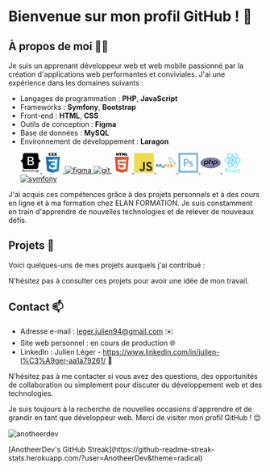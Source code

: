 # Bienvenue sur mon profil GitHub ! 👋

## À propos de moi 🙋‍♂️
Je suis un apprenant développeur web et web mobile passionné par la création d'applications web performantes et conviviales. J'ai une expérience dans les domaines suivants :

- Langages de programmation : **PHP**, **JavaScript**
- Frameworks : **Symfony**, **Bootstrap**
- Front-end : **HTML**, **CSS**
- Outils de conception : **Figma**
- Base de données : **MySQL**
- Environnement de développement : **Laragon**
   <p align="left"> <a href="https://getbootstrap.com" target="_blank" rel="noreferrer"> <img src="https://raw.githubusercontent.com/devicons/devicon/master/icons/bootstrap/bootstrap-plain-wordmark.svg" alt="bootstrap" width="40" height="40"/> </a> <a href="https://www.w3schools.com/css/" target="_blank" rel="noreferrer"> <img src="https://raw.githubusercontent.com/devicons/devicon/master/icons/css3/css3-original-wordmark.svg" alt="css3" width="40" height="40"/> </a> <a href="https://www.figma.com/" target="_blank" rel="noreferrer"> <img src="https://www.vectorlogo.zone/logos/figma/figma-icon.svg" alt="figma" width="40" height="40"/> </a> <a href="https://git-scm.com/" target="_blank" rel="noreferrer"> <img src="https://www.vectorlogo.zone/logos/git-scm/git-scm-icon.svg" alt="git" width="40" height="40"/> </a> <a href="https://www.w3.org/html/" target="_blank" rel="noreferrer"> <img src="https://raw.githubusercontent.com/devicons/devicon/master/icons/html5/html5-original-wordmark.svg" alt="html5" width="40" height="40"/> </a> <a href="https://developer.mozilla.org/en-US/docs/Web/JavaScript" target="_blank" rel="noreferrer"> <img src="https://raw.githubusercontent.com/devicons/devicon/master/icons/javascript/javascript-original.svg" alt="javascript" width="40" height="40"/> </a> <a href="https://www.mysql.com/" target="_blank" rel="noreferrer"> <img src="https://raw.githubusercontent.com/devicons/devicon/master/icons/mysql/mysql-original-wordmark.svg" alt="mysql" width="40" height="40"/> </a> <a href="https://www.photoshop.com/en" target="_blank" rel="noreferrer"> <img src="https://raw.githubusercontent.com/devicons/devicon/master/icons/photoshop/photoshop-line.svg" alt="photoshop" width="40" height="40"/> </a> <a href="https://www.php.net" target="_blank" rel="noreferrer"> <img src="https://raw.githubusercontent.com/devicons/devicon/master/icons/php/php-original.svg" alt="php" width="40" height="40"/> </a> <a href="https://reactjs.org/" target="_blank" rel="noreferrer"> <img src="https://raw.githubusercontent.com/devicons/devicon/master/icons/react/react-original-wordmark.svg" alt="react" width="40" height="40"/> </a> <a href="https://symfony.com" target="_blank" rel="noreferrer"> <img src="https://symfony.com/logos/symfony_black_03.svg" alt="symfony" width="40" height="40"/> </a> </p>

J'ai acquis ces compétences grâce à des projets personnels et à des cours en ligne et à ma formation chez ELAN FORMATION. Je suis constamment en train d'apprendre de nouvelles technologies et de relever de nouveaux défis.

## Projets 💼
Voici quelques-uns de mes projets auxquels j'ai contribué :


N'hésitez pas à consulter ces projets pour avoir une idée de mon travail.

## Contact 📫
- Adresse e-mail : leger.julien94@gmail.com ✉️
- Site web personnel : en cours de production 🌐
- LinkedIn : Julien Léger - https://www.linkedin.com/in/julien-l%C3%A9ger-aa1a79261/ 💼

N'hésitez pas à me contacter si vous avez des questions, des opportunités de collaboration ou simplement pour discuter du développement web et des technologies.

Je suis toujours à la recherche de nouvelles occasions d'apprendre et de grandir en tant que développeur web. Merci de visiter mon profil GitHub ! 😊


<p><img align="center" src="https://github-readme-stats.vercel.app/api/top-langs?username=anotheerdev&show_icons=true&locale=en&layout=compact" alt="anotheerdev" /></p>
[AnotheerDev's GitHub Streak](https://github-readme-streak-stats.herokuapp.com/?user=AnotheerDev&theme=radical)
